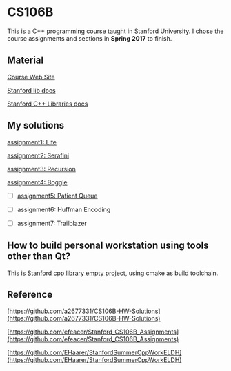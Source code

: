 # CS106B

This is a C++ programming course taught in Stanford University. I chose the course assignments and sections in **Spring 2017** to finish.



## Material

[Course Web Site](https://web.stanford.edu/class/archive/cs/cs106b/cs106b.1176/)

[Stanford lib docs](https://web.stanford.edu/dept/cs_edu/resources/cslib_docs/)

[Stanford C++ Libraries docs](http://www.martinstepp.com/cppdoc/)

## My solutions

[assignment1: Life](assignments/01_Life)

[assignment2: Serafini](assignments/02_Serafini)

[assignment3: Recursion](assignments/03_Recursion)

[assignment4: Boggle](assignments/04_Boggle)

- [ ] [assignment5: Patient Queue](assignments/05_Patient_Queue)

- [ ] assignment6: Huffman Encoding
- [ ] assignment7: Trailblazer



## How to build personal workstation using tools other than Qt?

This is [Stanford cpp library empty project](https://github.com/Jack-Chan-2001/CS106B/tree/main/hello), using cmake as build toolchain.



## Reference

[https://github.com/a2677331/CS106B-HW-Solutions](https://github.com/a2677331/CS106B-HW-Solutions)

[https://github.com/efeacer/Stanford_CS106B_Assignments](https://github.com/efeacer/Stanford_CS106B_Assignments)

[https://github.com/EHaarer/StanfordSummerCppWorkELDH](https://github.com/EHaarer/StanfordSummerCppWorkELDH)
